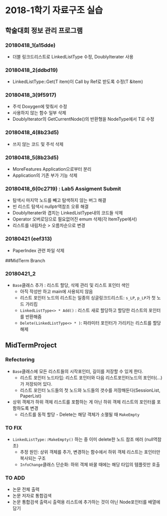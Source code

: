 # **2018-1학기 자료구조 실습**

## 학술대회 정보 관리 프로그램

### 20180418_1(a15dde)  
* 더블 링크드리스트로 LinkedListType 수정, DoublyIterater 사용

### 20180418_2(ddbd19)
* LinkedListType::Get(T item)이 Call by Ref로 받도록 수정(T &item)

### 20180418_3(9f5917)
* 주석 Doxygen에 맞춰서 수정
* 사용하지 않는 함수 일부 삭제
* DoublyIterator<T>의 GetCurrentNode()의 반환형을 NodeType<T>에서 T로 수정

### 20180418_4(8b23d5)
* 쓰지 않는 코드 및 주석 삭제

### 20180418_5(8b23d5)
* MoreFeatures Application으로부터 분리
* Application의 기존 부가 기능 삭제

### 20180418_6(0c2719) : Lab5 Assigment Submit
* 탐색시 마지막 노드를 빼고 탐색하지 않는 버그 해결
* 빈 리스트 탐색시 nullptr역참조 오류 해결
* DoublyIterater와 겹치는 LinkedListType내의 코드들 삭제
* Operator 오버로딩으로 필요없어진 emum 삭제(각 ItemType에서)
* 리스트를 내림차순 > 오름차순으로 변경

### 20180421 (eef313)
* PaperIndex 관련 파일 삭제

##MidTerm Branch
### 20180421_2
* `Base`클래스 추가 : 리스트 할당, 삭제 관리 및 리스트 포인터 색인
  * 아직 작성만 하고 main에 사용되지 않음
  * 리스트 포인터 노드의 리스트는 일종의 싱글링크드리스트: `s_LP`, `p_LP`가 첫 노드 가리킴
  * `LinkedListType<> * Add()` : 리스트 새로 할당하고 할당한 리스트의 포인터를 반환해줌
  * `Delete(LinkedListType<> * )`: 파라미터 포인터가 가리키는 리스트를 할당 해제

## MidTermProject
### Refectoring
* `Base`클래스에 모든 리스트들의 시작포인터, 길이를 저장할 수 있게 한다.
  * 리스트 포인터 노드타입: 리스트 포인터와 다음 리스트포인터노드의 포인터(...)가 저장되어 있다.
  * 리스트 포인터 노드들의 첫 노드와 노드들의 갯수를 저장해둔다(SessionList, PaperList)
* 상위 객체가 하위 객체 리스트를 포함하는 게 아닌 하위 객체 리스트의 포인터를 포함하도록 변경
  * 리스트를 동적 할당 - Delete는 해당 객체가 소멸될 때 `MakeEmpty`

### TO FIX
* `LinkedListType::MakeEmpty()` 하는 중 이미 delete한 노드 참조 에러 (null역참조)
  * 추정 원인: 상위 객체를 추가, 변경하는 함수에서 하위 객체 리스트는 포인터만 복사되는 구조
  * `InfoChange`클래스 단순화: 하위 객체 바꿀 때에는 해당 타입의 템플릿만 호출

### TO ADD
* 논문 전체 출력
* 논문 저자로 통합검색
* 논문 통합검색 출력시 출력용 리스트에 추가하는 것이 아닌 Node포인터를 배열에 담기
